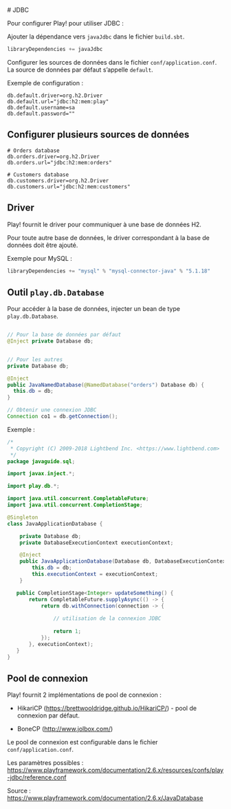 # JDBC

Pour configurer Play! pour utiliser JDBC :

Ajouter la dépendance vers `javaJdbc` dans le fichier `build.sbt`.

```scala
libraryDependencies += javaJdbc
```

Configurer les sources de données dans le fichier `conf/application.conf`. La source de données par défaut s’appelle `default`. 

Exemple de configuration :

```properties
db.default.driver=org.h2.Driver
db.default.url="jdbc:h2:mem:play"
db.default.username=sa
db.default.password=""
```

## Configurer plusieurs sources de données

```properties
# Orders database
db.orders.driver=org.h2.Driver
db.orders.url="jdbc:h2:mem:orders"

# Customers database
db.customers.driver=org.h2.Driver
db.customers.url="jdbc:h2:mem:customers"
```

## Driver

Play! fournit le driver pour communiquer à une base de données H2. 

Pour toute autre base de données, le driver correspondant à la base de données doit être ajouté.

Exemple pour MySQL :

```scala
libraryDependencies += "mysql" % "mysql-connector-java" % "5.1.18"
```

## Outil `play.db.Database`

Pour accéder à la base de données, injecter un bean de type `play.db.Database`.

```java

// Pour la base de données par défaut
@Inject private Database db;
```

```java

// Pour les autres
private Database db;

@Inject
public JavaNamedDatabase(@NamedDatabase("orders") Database db) {
  this.db = db;
}

```

```java
// Obtenir une connexion JDBC
Connection co1 = db.getConnection();

```

Exemple :

```java
/*
 * Copyright (C) 2009-2018 Lightbend Inc. <https://www.lightbend.com>
 */
package javaguide.sql;

import javax.inject.*;

import play.db.*;

import java.util.concurrent.CompletableFuture;
import java.util.concurrent.CompletionStage;

@Singleton
class JavaApplicationDatabase {

    private Database db;
    private DatabaseExecutionContext executionContext;

    @Inject
    public JavaApplicationDatabase(Database db, DatabaseExecutionContext context) {
        this.db = db;
        this.executionContext = executionContext;
    }

   public CompletionStage<Integer> updateSomething() {
       return CompletableFuture.supplyAsync(() -> {
           return db.withConnection(connection -> {
               
               // utilisation de la connexion JDBC
               
               return 1;
           });
       }, executionContext);
   }
}


```

## Pool de connexion

Play! fournit 2 implémentations de pool de connexion : 

* HikariCP (https://brettwooldridge.github.io/HikariCP/) - pool de connexion par défaut.

* BoneCP (http://www.jolbox.com/)

Le pool de connexion est configurable dans le fichier `conf/application.conf`. 

Les paramètres possibles : https://www.playframework.com/documentation/2.6.x/resources/confs/play-jdbc/reference.conf


Source : https://www.playframework.com/documentation/2.6.x/JavaDatabase

